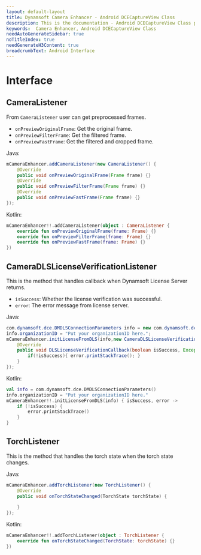 ```yaml
---
layout: default-layout
title: Dynamsoft Camera Enhancer - Android DCECaptureView Class
description: This is the documentation - Android DCECaptureView Class page of Dynamsoft Camera Enhancer.
keywords:  Camera Enhancer, Android DCECaptureView Class
needAutoGenerateSidebar: true
noTitleIndex: true
needGenerateH3Content: true
breadcrumbText: Android Interface
---
```


# Interface

## CameraListener

From `CameraListener` user can get preprocessed frames.

- `onPreviewOriginalFrame`: Get the original frame.
- `onPreviewFilterFrame`: Get the filtered frame.
- `onPreviewFastFrame`: Get the filtered and cropped frame.

Java:

```java
mCameraEnhancer.addCameraListener(new CameraListener() {
    @Override
    public void onPreviewOriginalFrame(Frame frame) {}
    @Override
    public void onPreviewFilterFrame(Frame frame) {}
    @Override
    public void onPreviewFastFrame(Frame frame) {}
});
```

Kotlin:

```kotlin
mCameraEnhancer!!.addCameraListener(object : CameraListener {
    override fun onPreviewOriginalFrame(frame: Frame) {}
    override fun onPreviewFilterFrame(frame: Frame) {}
    override fun onPreviewFastFrame(frame: Frame) {}
})
```

## CameraDLSLicenseVerificationListener

This is the method that handles callback when Dynamsoft License Server returns.

- `isSuccess`: Whether the license verification was successful.
- `error`: The error message from license server.

Java:

```java
com.dynamsoft.dce.DMDLSConnectionParameters info = new com.dynamsoft.dce.DMDLSConnectionParameters();
info.organizationID = "Put your organizationID here.";
mCameraEnhancer.initLicenseFromDLS(info,new CameraDLSLicenseVerificationListener() {
    @Override
    public void DLSLicenseVerificationCallback(boolean isSuccess, Exception error) {
        if(!isSuccess){ error.printStackTrace(); }
    }
});
```

Kotlin:

```kotlin
val info = com.dynamsoft.dce.DMDLSConnectionParameters()
info.organizationID = "Put your organizationID here."
mCameraEnhancer!!.initLicenseFromDLS(info) { isSuccess, error ->
    if (!isSuccess) {
        error.printStackTrace()
    }
}
```

## TorchListener

This is the method that handles the torch state when the torch state changes.

Java:

```java
mCameraEnhancer.addTorchListener(new TorchListener() {
    @Override
    public void onTorchStateChanged(TorchState torchState) {
                
    }
});
```

Kotlin:

```kotlin
mCameraEnhancer!!.addTorchListener(object : TorchListener {
    override fun onTorchStateChanged(TorchState: torchState) {}
})
```
